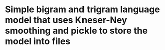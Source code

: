 # Simple bigram and trigram language model that uses Kneser-Ney smoothing and pickle to store the model into files
